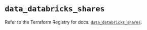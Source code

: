 # `data_databricks_shares`

Refer to the Terraform Registry for docs: [`data_databricks_shares`](https://registry.terraform.io/providers/databricks/databricks/1.92.0/docs/data-sources/shares).
